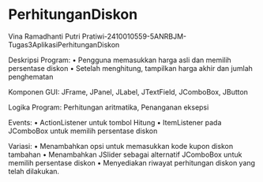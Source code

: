 # PerhitunganDiskon
Vina Ramadhanti Putri Pratiwi-2410010559-5ANRBJM-Tugas3AplikasiPerhitunganDiskon

Deskripsi Program:
• Pengguna memasukkan harga asli dan memilih persentase diskon
• Setelah menghitung, tampilkan harga akhir dan jumlah
penghematan

Komponen GUI: JFrame, JPanel, JLabel, JTextField, JComboBox, JButton

Logika Program: Perhitungan aritmatika, Penanganan eksepsi

Events:
• ActionListener untuk tombol Hitung
• ItemListener pada JComboBox untuk memilih persentase diskon

Variasi:
• Menambahkan opsi untuk memasukkan kode kupon diskon tambahan
• Menambahkan JSlider sebagai alternatif JComboBox untuk memilih
persentase diskon
• Menyediakan riwayat perhitungan diskon yang telah dilakukan.
